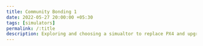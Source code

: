 ```yaml
---
title: Community Bonding 1
date: 2022-05-27 20:00:00 +05:30
tags: [simulators]
permalink: /:title
description: Exploring and choosing a simualtor to replace PX4 and upgrading the deliverables with better possible choices.
---
```


